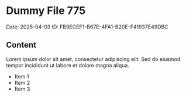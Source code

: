 # Dummy File 775

Date: 2025-04-03
ID: FB9ECEF1-B67E-4FA1-B20E-F41937E49DBC

## Content

Lorem ipsum dolor sit amet, consectetur adipiscing elit.
Sed do eiusmod tempor incididunt ut labore et dolore magna aliqua.

* Item 1
* Item 2
* Item 3
